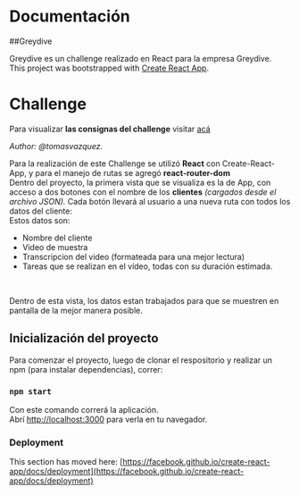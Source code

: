 # Documentación

##Greydive

Greydive es un challenge realizado en React para la empresa Greydive.<br>
This project was bootstrapped with [Create React App](https://github.com/facebook/create-react-app).

# Challenge
Para visualizar <b>las consignas del challenge</b> visitar <a href = 'https://docs.google.com/document/d/1wUHej8LwBKHKav5PNnPZ2guZ4TbXYWqpaezvf_7BT4o/edit'> acá </a>
<br>

<i>Author: @tomasvazquez.</i>
<br>

Para la realización de este Challenge se utilizó <b>React</b> con Create-React-App, y para el manejo de rutas se agregó <b>react-router-dom</b><br>
Dentro del proyecto, la primera vista que se visualiza es la de App, con acceso a dos botones con el nombre de los <b>clientes</b> <i>(cargados desde el archivo JSON).</i>
Cada botón llevará al usuario a una nueva ruta con todos los datos del cliente:<br>
Estos datos son: 
  <ul>
  <li>Nombre del cliente</li>
  <li>Video de muestra</li>
  <li>Transcripcion del video (formateada para una mejor lectura)</li>
  <li>Tareas que se realizan en el vídeo, todas con su duración estimada. </li>
</ul>
<br>

Dentro de esta vista, los datos estan trabajados para que se muestren en pantalla de la mejor manera posible.

## Inicialización del proyecto

Para comenzar el proyecto, luego de clonar el respositorio y realizar un npm (para instalar dependencias), correr:

### `npm start`

Con este comando correrá la aplicación.\
Abrí [http://localhost:3000](http://localhost:3000) para verla en tu navegador.


### Deployment

This section has moved here: [https://facebook.github.io/create-react-app/docs/deployment](https://facebook.github.io/create-react-app/docs/deployment)


